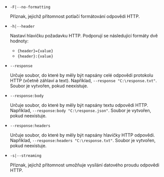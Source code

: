 * `-F|--no-formatting`

  Příznak, jejichž přítomnost potlačí formátování odpovědi HTTP.

* `-h|--header`

  Nastaví hlavičku požadavku HTTP. Podporují se následující formáty dvě hodnoty:

  * `{header}={value}`
  * `{header}:{value}`

* `--response`

  Určuje soubor, do které by měly být napsány celé odpovědi protokolu HTTP (včetně záhlaví a text). Například, `--response "C:\response.txt"`. Soubor je vytvořen, pokud neexistuje.

* `--response:body`

  Určuje soubor, do které by měly být napsány textu odpovědi HTTP. Například, `--response:body "C:\response.json"`. Soubor je vytvořen, pokud neexistuje.

* `--response:headers`

  Určuje soubor, do které by měly být napsány hlavičky HTTP odpovědi. Například, `--response:headers "C:\response.txt"`. Soubor je vytvořen, pokud neexistuje.

* `-s|--streaming`

  Příznak, jejichž přítomnost umožňuje vysílání datového proudu odpovědi HTTP.
